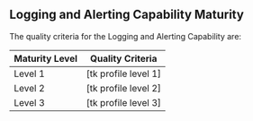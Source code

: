 ## Logging and Alerting Capability Maturity

The quality criteria for the Logging and Alerting Capability are:

<table>
  <thead>
    <tr class="header">
      <th><strong>Maturity Level</strong></th>
      <th><strong>Quality Criteria</strong></th>
    </tr>
  </thead>
  <tbody>
    <tr>
      <td>Level 1</td>
      <td>[tk profile level 1]</td>
    </tr>
    <tr>
      <td>Level 2</td>
      <td>[tk profile level 2]</td>
    </tr>
    <tr>
      <td>Level 3</td>
      <td>[tk profile level 3]</td>
    </tr>
  </tbody>
</table>

